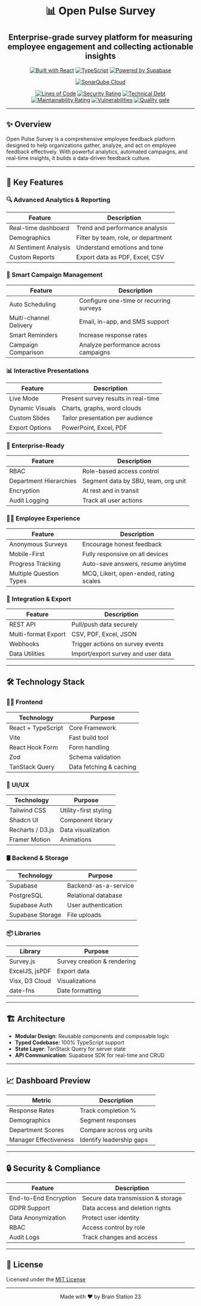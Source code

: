 <div align="center">

# 📊 Open Pulse Survey

## Enterprise-grade survey platform for measuring employee engagement and collecting actionable insights

[![Built with React](https://img.shields.io/badge/Built_with-React-61DAFB?logo=react&logoColor=white)](https://reactjs.org/)
[![TypeScript](https://img.shields.io/badge/TypeScript-4.9.5-blue?logo=typescript&logoColor=white)](https://www.typescriptlang.org/)
[![Powered by Supabase](https://img.shields.io/badge/Powered_by-Supabase-3ECF8E?logo=supabase&logoColor=white)](https://supabase.com/)

[![SonarQube Cloud](https://sonarcloud.io/images/project_badges/sonarcloud-highlight.svg)](https://sonarcloud.io/summary/new_code?id=BrainStation-23_openofficesurvey)
  
[![Lines of Code](https://sonarcloud.io/api/project_badges/measure?project=BrainStation-23_openofficesurvey&metric=ncloc)](https://sonarcloud.io/summary/new_code?id=BrainStation-23_openofficesurvey)
[![Security Rating](https://sonarcloud.io/api/project_badges/measure?project=BrainStation-23_openofficesurvey&metric=security_rating)](https://sonarcloud.io/summary/new_code?id=BrainStation-23_openofficesurvey)
[![Technical Debt](https://sonarcloud.io/api/project_badges/measure?project=BrainStation-23_openofficesurvey&metric=sqale_index)](https://sonarcloud.io/summary/new_code?id=BrainStation-23_openofficesurvey)
[![Maintainability Rating](https://sonarcloud.io/api/project_badges/measure?project=BrainStation-23_openofficesurvey&metric=sqale_rating)](https://sonarcloud.io/summary/new_code?id=BrainStation-23_openofficesurvey)
[![Vulnerabilities](https://sonarcloud.io/api/project_badges/measure?project=BrainStation-23_openofficesurvey&metric=vulnerabilities)](https://sonarcloud.io/summary/new_code?id=BrainStation-23_openofficesurvey)
[![Quality gate](https://sonarcloud.io/api/project_badges/quality_gate?project=BrainStation-23_openofficesurvey)](https://sonarcloud.io/summary/new_code?id=BrainStation-23_openofficesurvey)
</div>

---

## ✨ Overview

Open Pulse Survey is a comprehensive employee feedback platform designed to help organizations gather, analyze, and act on employee feedback effectively. With powerful analytics, automated campaigns, and real-time insights, it builds a data-driven feedback culture.

---

## 🚀 Key Features

### 🔍 Advanced Analytics & Reporting

| Feature                                | Description                                      |
|----------------------------------------|--------------------------------------------------|
| Real-time dashboard                    | Trend and performance analysis                  |
| Demographics                           | Filter by team, role, or department             |
| AI Sentiment Analysis                  | Understand emotions and tone                    |
| Custom Reports                         | Export data as PDF, Excel, CSV                  |

### 🧠 Smart Campaign Management

| Feature                                | Description                                      |
|----------------------------------------|--------------------------------------------------|
| Auto Scheduling                        | Configure one-time or recurring surveys         |
| Multi-channel Delivery                 | Email, in-app, and SMS support                  |
| Smart Reminders                        | Increase response rates                         |
| Campaign Comparison                    | Analyze performance across campaigns            |

### 📊 Interactive Presentations

| Feature                                | Description                                      |
|----------------------------------------|--------------------------------------------------|
| Live Mode                              | Present survey results in real-time             |
| Dynamic Visuals                        | Charts, graphs, word clouds                     |
| Custom Slides                          | Tailor presentation per audience                |
| Export Options                         | PowerPoint, Excel, PDF                          |

### 🏢 Enterprise-Ready

| Feature                                | Description                                      |
|----------------------------------------|--------------------------------------------------|
| RBAC                                   | Role-based access control                       |
| Department Hierarchies                 | Segment data by SBU, team, org unit             |
| Encryption                             | At rest and in transit                          |
| Audit Logging                          | Track all user actions                          |

### 👩‍💻 Employee Experience

| Feature                                | Description                                      |
|----------------------------------------|--------------------------------------------------|
| Anonymous Surveys                      | Encourage honest feedback                       |
| Mobile-First                           | Fully responsive on all devices                 |
| Progress Tracking                      | Auto-save answers, resume anytime               |
| Multiple Question Types                | MCQ, Likert, open-ended, rating scales          |

### 🔗 Integration & Export

| Feature                                | Description                                      |
|----------------------------------------|--------------------------------------------------|
| REST API                               | Pull/push data securely                         |
| Multi-format Export                    | CSV, PDF, Excel, JSON                           |
| Webhooks                               | Trigger actions on survey events                |
| Data Utilities                         | Import/export survey and user data              |

---

## 🛠 Technology Stack

### 🧑‍💻 Frontend

| Technology         | Purpose                          |
|--------------------|----------------------------------|
| React + TypeScript | Core Framework                   |
| Vite               | Fast build tool                  |
| React Hook Form    | Form handling                    |
| Zod                | Schema validation                |
| TanStack Query     | Data fetching & caching          |

### 🎨 UI/UX

| Technology         | Purpose                          |
|--------------------|----------------------------------|
| Tailwind CSS       | Utility-first styling            |
| Shadcn UI          | Component library                |
| Recharts / D3.js   | Data visualization               |
| Framer Motion      | Animations                       |

### 🛢 Backend & Storage

| Technology         | Purpose                          |
|--------------------|----------------------------------|
| Supabase           | Backend-as-a-service             |
| PostgreSQL         | Relational database              |
| Supabase Auth      | User authentication              |
| Supabase Storage   | File uploads                     |

### 📦 Libraries

| Library            | Purpose                          |
|--------------------|----------------------------------|
| Survey.js          | Survey creation & rendering      |
| ExcelJS, jsPDF     | Export data                      |
| Visx, D3 Cloud     | Visualizations                   |
| date-fns           | Date formatting                  |

---

## 🏗 Architecture

- **Modular Design**: Reusable components and composable logic  
- **Typed Codebase**: 100% TypeScript support  
- **State Layer**: TanStack Query for server state  
- **API Communication**: Supabase SDK for real-time and CRUD  

---

## 📈 Dashboard Preview

| Metric                    | Description                          |
|---------------------------|--------------------------------------|
| Response Rates            | Track completion %                   |
| Demographics              | Segment responses                    |
| Department Scores         | Compare across org units             |
| Manager Effectiveness     | Identify leadership gaps             |

---

## 🔒 Security & Compliance

| Feature                  | Description                          |
|--------------------------|--------------------------------------|
| End-to-End Encryption    | Secure data transmission & storage   |
| GDPR Support             | Data access and deletion rights      |
| Data Anonymization       | Protect user identity                |
| RBAC                     | Access control by role               |
| Audit Logs               | Track changes and access             |

---



## 📄 License

Licensed under the [MIT License](LICENSE.md)

---

<div align="center">
  Made with ❤️ by Brain Station 23
</div>
